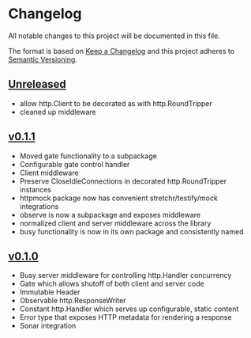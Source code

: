 # Changelog
All notable changes to this project will be documented in this file.

The format is based on [Keep a Changelog](http://keepachangelog.com/en/1.0.0/)
and this project adheres to [Semantic Versioning](http://semver.org/spec/v2.0.0.html).

## [Unreleased]
- allow http.Client to be decorated as with http.RoundTripper
- cleaned up middleware

## [v0.1.1]
- Moved gate functionality to a subpackage
- Configurable gate control handler
- Client middleware
- Preserve CloseIdleConnections in decorated http.RoundTripper instances
- httpmock package now has convenient stretchr/testify/mock integrations
- observe is now a subpackage and exposes middleware
- normalized client and server middleware across the library
- busy functionality is now in its own package and consistently named

## [v0.1.0]
- Busy server middleware for controlling http.Handler concurrency
- Gate which allows shutoff of both client and server code
- Immutable Header
- Observable http.ResponseWriter
- Constant http.Handler which serves up configurable, static content
- Error type that exposes HTTP metadata for rendering a response
- Sonar integration

[Unreleased]: https://github.com/xmidt-org/httpaux/compare/v0.1.1..HEAD
[v0.1.1]: https://github.com/xmidt-org/httpaux/compare/0.1.0...v0.1.1
[v0.1.0]: https://github.com/xmidt-org/httpaux/compare/0.0.0...v0.1.0
